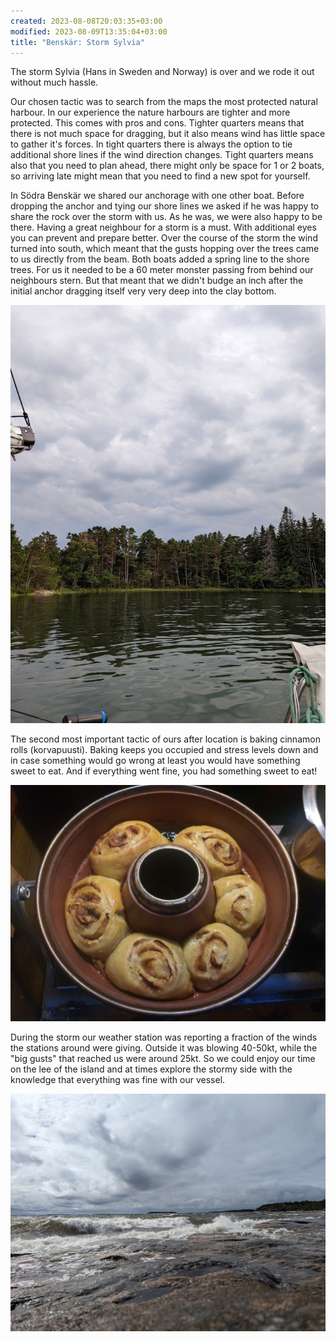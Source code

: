 ```yaml
---
created: 2023-08-08T20:03:35+03:00
modified: 2023-08-09T13:35:04+03:00
title: "Benskär: Storm Sylvia"
---
```


The storm Sylvia (Hans in Sweden and Norway) is over and we rode it out without much hassle.

Our chosen tactic was to search from the maps the most protected natural harbour. In our experience the nature harbours are tighter and more protected. This comes with pros and cons. Tighter quarters means that there is not much space for dragging, but  it also means wind has little space to gather it's forces. In tight quarters there is always the option to tie additional shore lines if the wind direction changes. Tight quarters means also that you need to plan ahead, there might only be space for 1 or 2 boats, so arriving late might mean that you need to find a new spot for yourself.

In Södra Benskär we shared our anchorage with one other boat. Before dropping the anchor and tying our shore lines we asked if he was happy to share the rock over the storm with us. As he was, we were also happy to be there. Having a great neighbour for a storm is a must. With additional eyes you can prevent and prepare better. Over the course of the storm the wind turned into south, which meant that the gusts hopping over the trees came to us directly from the beam. Both boats added a spring line to the shore trees. For us it needed to be a 60 meter monster passing from behind our neighbours stern. But that meant that we didn't budge an inch after the initial anchor dragging itself very very deep into the clay bottom.

![Image](../2023/e060f07c99b06f58d261f7857d34a515.jpg)

The second most important tactic of ours after location is baking cinnamon rolls (korvapuusti). Baking keeps you occupied and stress levels down and in case something would go wrong at least you would have something sweet to eat. And if everything went fine, you had something sweet to eat!

![Image](../2023/5fc953048d9784530e2cf9275cd7d577.jpg)

During the storm our weather station was reporting a fraction of the winds the stations around were giving. Outside it was blowing 40-50kt, while the "big gusts" that reached us were around 25kt. So we could enjoy our time on the lee of the island and at times explore the stormy side with the knowledge that everything was fine with our vessel.

![Image](../2023/4811caedec23b5e2a488a59bdf56ebd6.jpg)
